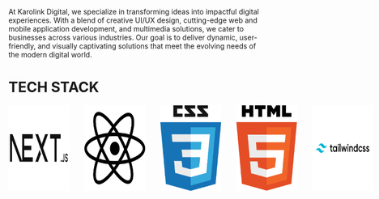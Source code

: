 <p>At Karolink Digital, we specialize in transforming ideas into impactful digital
experiences. With a blend of creative UI/UX design, cutting-edge web and mobile
application development, and multimedia solutions, we cater to businesses
across various industries. Our goal is to deliver dynamic, user-friendly, and
visually captivating solutions that meet the evolving needs of the modern digital
world.</p>

<h1>TECH STACK</h1>

<div class="logo-container">
  <img src="next-js.png" class="white-bg" />
  <img src="react.png" class="white-bg" />
  <img src="css.png" />
  <img src="html-logo.png" />
  <img src="tailwind-css.png" class="white-bg" />
  <img src="nodeMongo-1.png" class="white-bg" />
</div>

<style>
  .logo-container {
    display: flex;
    gap: 30px;
  }

  .logo-container img {
    width: 120px;
    background: transparent;
  }

  .logo-container img.white-bg {
    background: white;
  }
</style>
